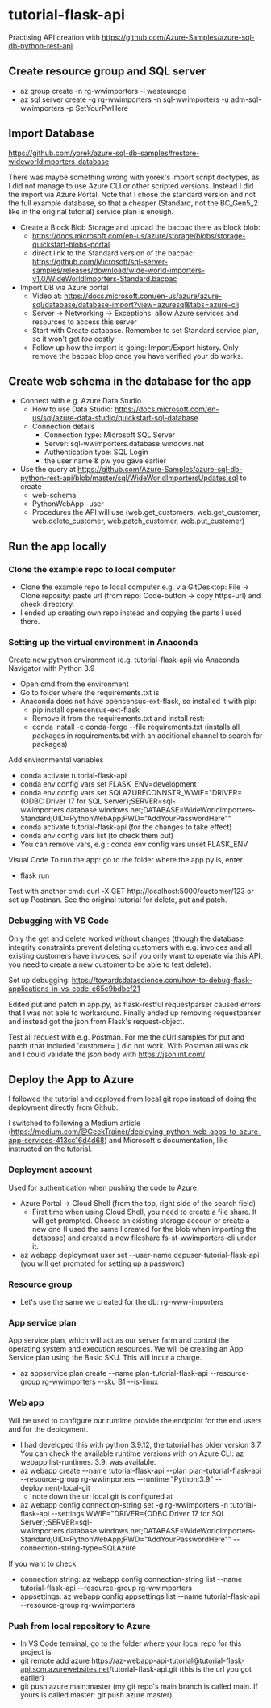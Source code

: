 # tutorial-flask-api
Practising API creation with https://github.com/Azure-Samples/azure-sql-db-python-rest-api

## Create resource group and SQL server
- az group create -n rg-wwimporters -l westeurope 
- az sql server create -g rg-wwimporters -n sql-wwimporters -u adm-sql-wwimporters -p SetYourPwHere

## Import Database
https://github.com/yorek/azure-sql-db-samples#restore-wideworldimporters-database

There was maybe something wrong with yorek's import script doctypes, as I did not manage to use Azure CLI or other scripted versions. Instead I did the import via Azure Portal. Note that I chose the standard version and not the full example database, so that a cheaper (Standard, not the BC_Gen5_2 like in the original tutorial) service plan is enough. 

- Create a Block Blob Storage and upload the bacpac there as block blob:
  - https://docs.microsoft.com/en-us/azure/storage/blobs/storage-quickstart-blobs-portal
  - direct link to the Standard version of the bacpac: https://github.com/Microsoft/sql-server-samples/releases/download/wide-world-importers-v1.0/WideWorldImporters-Standard.bacpac
- Import DB via Azure portal
  - Video at: https://docs.microsoft.com/en-us/azure/azure-sql/database/database-import?view=azuresql&tabs=azure-cli
  - Server -> Networking -> Exceptions: allow Azure services and resources to access this server
  - Start with Create database. Remember to set Standard service plan, so it won't get _too_ costly.
  - Follow up how the import is going: Import/Export history. Only remove the bacpac blop once you have verified your db works.

## Create web schema in the database for the app

- Connect with e.g. Azure Data Studio
  - How to use Data Studio: https://docs.microsoft.com/en-us/sql/azure-data-studio/quickstart-sql-database
  - Connection details
    - Connection type: Microsoft SQL Server
    - Server: sql-wwimporters.database.windows.net
    - Authentication type: SQL Login
    - the user name & pw you gave earlier
- Use the query at https://github.com/Azure-Samples/azure-sql-db-python-rest-api/blob/master/sql/WideWorldImportersUpdates.sql to create 
  - web-schema
  - PythonWebApp -user
  - Procedures the API will use (web.get_customers, web.get_customer, web.delete_customer, web.patch_customer, web.put_customer)

## Run the app locally

### Clone the example repo to local computer
- Clone the example repo to local computer e.g. via GitDesktop: File -> Clone reposity: paste url (from repo: Code-button -> copy https-url) and check directory.
- I ended up creating own repo instead and copying the parts I used there.

### Setting up the virtual environment in Anaconda

Create new python environment (e.g. tutorial-flask-api) via Anaconda Navigator with Python 3.9
- Open cmd from the environment
- Go to folder where the requirements.txt is
- Anaconda does not have opencensus-ext-flask, so installed it with pip:
  - pip install opencensus-ext-flask
  - Remove it from the requirements.txt and install rest:
  - conda install -c conda-forge --file requirements.txt (installs all packages in requirements.txt with an additional channel to search for packages)

Add environmental variables
- conda activate tutorial-flask-api
- conda env config vars set FLASK_ENV=development
- conda env config vars set SQLAZURECONNSTR_WWIF="DRIVER={ODBC Driver 17 for SQL Server};SERVER=sql-wwimporters.database.windows.net;DATABASE=WideWorldImporters-Standard;UID=PythonWebApp;PWD="AddYourPasswordHere""
- conda activate tutorial-flask-api (for the changes to take effect)
- conda env config vars list (to check them out)
- You can remove vars, e.g.: conda env config vars unset FLASK_ENV

Visual Code
To run the app: go to the folder where the app.py is, enter
- flask run

Test with another cmd: curl -X GET http://localhost:5000/customer/123 or set up Postman. See the original tutorial for delete, put and patch.

### Debugging with VS Code
Only the get and delete worked without changes (though the database integrity constraints prevent deleting customers with e.g. invoices and all existing customers have invoices, so if you only want to operate via this API, you need to create a new customer to be able to test delete). 

Set up debugging: https://towardsdatascience.com/how-to-debug-flask-applications-in-vs-code-c65c9bdbef21

Edited put and patch in app.py, as flask-restful requestparser caused errors that I was not able to workaround. Finally ended up removing requestparser and instead got the json from Flask's request-object.

Test all request with e.g. Postman. For me the cUrl samples for put and patch (that included 'customer= ) did not work. With Postman all was ok and I could validate the json body with https://jsonlint.com/.

## Deploy the App to Azure
I followed the tutorial and deployed from local git repo instead of doing the deployment directly from Github.

I switched to following a Medium article (https://medium.com/@GeekTrainer/deploying-python-web-apps-to-azure-app-services-413cc16d4d68) and Microsoft's documentation, like instructed on the tutorial.

### Deployment account
Used for authentication when pushing the code to Azure

- Azure Portal -> Cloud Shell (from the top, right side of the search field)
  - First time when using Cloud Shell, you need to create a file share. It will get prompted. Choose an existing storage accoun or create a new one (I used the same I created for the blob when importing the database) and created a new fileshare fs-st-wwimporters-cli under it.
- az webapp deployment user set --user-name depuser-tutorial-flask-api (you will get prompted for setting up a password)

### Resource group
- Let's use the same we created for the db: rg-www-importers

### App service plan
App service plan, which will act as our server farm and control the operating system and execution resources. We will be creating an App Service plan using the Basic SKU. This will incur a charge.

- az appservice plan create --name plan-tutorial-flask-api --resource-group rg-wwimporters --sku B1 --is-linux

### Web app
Will be used to configure our runtime provide the endpoint for the end users and for the deployment.

- I had developed this with python 3.9.12, the tutorial has older version 3.7. You can check the available runtime versions with on Azure CLI: az webapp list-runtimes. 3.9. was available.
- az webapp create --name tutorial-flask-api --plan plan-tutorial-flask-api --resource-group rg-wwimporters --runtime "Python:3.9" --deployment-local-git
  - note down the url local git is configured at
- az webapp config connection-string set -g rg-wwimporters -n tutorial-flask-api --settings WWIF="DRIVER={ODBC Driver 17 for SQL Server};SERVER=sql-wwimporters.database.windows.net;DATABASE=WideWorldImporters-Standard;UID=PythonWebApp;PWD="AddYourPasswordHere"" --connection-string-type=SQLAzure

If you want to check 
- connection string: az webapp config connection-string list --name tutorial-flask-api --resource-group rg-wwimporters
- appsettings: az webapp config appsettings list --name tutorial-flask-api --resource-group rg-wwimporters

### Push from local repository to Azure
- In VS Code terminal, go to the folder where your local repo for this project is
- git remote add azure https://az-webapp-api-tutorial@tutorial-flask-api.scm.azurewebsites.net/tutorial-flask-api.git (this is the url you got earlier)
- git push azure main:master (my git repo's main branch is called main. If yours is called master: git push azure master)


